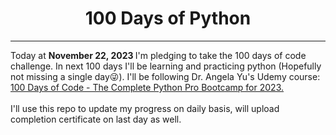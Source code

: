 <h1 align="center">
100 Days of Python
</h1>
<hr>
Today at <b>November 22, 2023 </b> I'm pledging to take the 
100 days of code challenge. In next 100 days I'll be learning and
practicing python (Hopefully not missing a single day😜). I'll be
following Dr. Angela Yu's Udemy course: <a href="https://www.udemy.com/course/100-days-of-code">100 Days of Code - The Complete Python Pro Bootcamp for 2023.</a>
<br><br>
I'll use this repo to update my progress on daily basis, will upload 
completion certificate on last day as well. 
